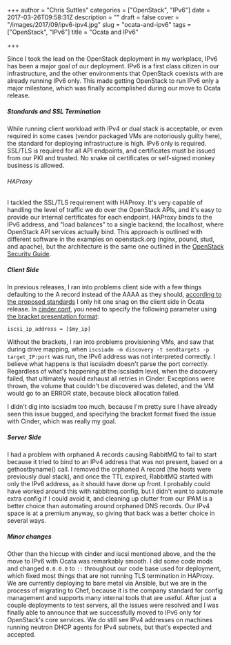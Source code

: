 +++
author = "Chris Suttles"
categories = ["OpenStack", "IPv6"]
date = 2017-03-26T09:58:31Z
description = ""
draft = false
cover = "/images/2017/09/ipv6-ipv4.jpg"
slug = "ocata-and-ipv6"
tags = ["OpenStack", "IPv6"]
title = "Ocata and IPv6"

+++


Since I took the lead on the OpenStack deployment in my workplace, IPv6 has been a major goal of our deployment. IPv6 is a first class citizen in our infrastructure, and the other environments that OpenStack coexists with are already running IPv6 only. This made getting OpenStack to run IPv6 only a major milestone, which was finally accomplished during our move to Ocata release.

##### Standards and SSL Termination

While running client workload with IPv4 or dual stack is acceptable, or even required in some cases (vendor packaged VMs are notoriously guilty here), the standard for deploying infrastructure is high. IPv6 only is required. SSL/TLS is required for all API endpoints, and certificates must be issued from our PKI and trusted. No snake oil certificates or self-signed monkey business is allowed.

###### HAProxy

I tackled the SSL/TLS requirement with HAProxy. It's very capable of handling the level of traffic we do over the OpenStack APIs, and it's easy to provide our internal certificates for each endpoint. HAProxy binds to the IPv6 address, and "load balances" to a single backend, the localhost, where OpenStack API services actually bind. This approach is outlined with different software in the examples on openstack.org (nginx, pound, stud, and apache), but the architecture is the same one outlined in the [OpenStack Security Guide](https://docs.openstack.org/security-guide/secure-communication/secure-reference-architectures.html). 

##### Client Side

In previous releases, I ran into problems client side with a few things defaulting to the A record instead of the AAAA as they should, [according to the proposed standards](https://tools.ietf.org/html/rfc6724#section-10.3) 
I only hit one snag on the client side in Ocata release. In [cinder.conf](https://docs.openstack.org/ocata/config-reference/block-storage/samples/cinder.conf.html), you need to specify the following parameter using [the bracket presentation format](https://tools.ietf.org/html/rfc4038#section-5.1):

`iscsi_ip_address = [$my_ip]`

Without the brackets, I ran into problems provisioning VMs, and saw that during drive mapping, when `iscsiadm -m discovery -t sendtargets -p target_IP:port` was run, the IPv6 address was not interpreted correctly. I believe what happens is that iscsiadm doesn't parse the port correctly. Regardless of what's happening at the iscsiadm level, when the discovery failed, that ultimately would exhaust all retries in Cinder. Exceptions were thrown, the volume that couldn't be discovered was deleted, and the VM would go to an ERROR state, because block allocation failed.

I didn't dig into iscsiadm too much, because I'm pretty sure I have already seen this issue bugged, and specifying the bracket format fixed the issue with Cinder, which was really my goal.

##### Server Side

I had a problem with orphaned A records causing RabbitMQ to fail to start because it tried to bind to an IPv4 address that was not present, based on a gethostbyname() call. I removed the orphaned A record (the hosts were previously dual stack), and once the TTL expired, RabbitMQ started with only the IPv6 address, as it should have done up front. I probably could have worked around this with rabbitmq.config, but I didn't want to automate extra config if I could avoid it, and cleaning up clutter from our IPAM is a better choice than automating around orphaned DNS records. Our IPv4 space is at a premium anyway, so giving that back was a better choice in several ways. 

##### Minor changes

Other than the hiccup with cinder and iscsi mentioned above, and the  the move to IPv6 with Ocata was remarkably smooth. I did some code mods and changed `0.0.0.0` to `::` throughout our code base used for deployment, which fixed most things that are not running TLS termination in HAProxy. We are currently deploying to bare metal via Ansible, but we are in the process of migrating to Chef, because it is the company standard for config management and supports many internal tools that are useful. After just a couple deployments to test servers, all the issues were resolved and I was finally able to announce that we successfully moved to IPv6 only for OpenStack's core services. We do still see IPv4 addresses on machines running neutron DHCP agents for IPv4 subnets, but that's expected and accepted.


